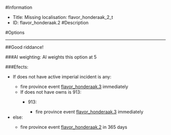 #Information
 - Title: Missing localisation: flavor_honderaak_2_t
 - ID: flavor_honderaak.2
#Description

#Options

___
##Good riddance!

###AI weighting:
AI weights this option at 5


###Efects:<ul><li>If does not have active imperial incident is any:</li><ul><li>fire province event [flavor_honderaak.3](flavor_honderaak.3_slug) immediately </li><li>If does not have owns is 913:</li><ul><li>913:</li><ul><li>fire province event [flavor_honderaak.3](flavor_honderaak.3_slug) immediately </li></ul></ul></ul><li>else:</li><ul><li>fire province event [flavor_honderaak.2](flavor_honderaak.2_slug) in 365 days</li></ul></ul>
